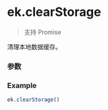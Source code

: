 # ek.clearStorage

> <Icon type="success" /> 支持 Promise

清理本地数据缓存。

### 参数

<Props options />

### Example

```ts
ek.clearStorage()
```
